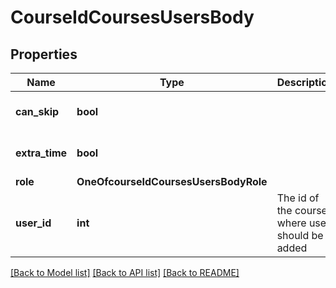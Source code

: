 # CourseIdCoursesUsersBody

## Properties
Name | Type | Description | Notes
------------ | ------------- | ------------- | -------------
**can_skip** | **bool** |  | [optional] [default to False]
**extra_time** | **bool** |  | [optional] [default to False]
**role** | **OneOfcourseIdCoursesUsersBodyRole** |  | [optional] 
**user_id** | **int** | The id of the course where user should be added | 

[[Back to Model list]](../README.md#documentation-for-models) [[Back to API list]](../README.md#documentation-for-api-endpoints) [[Back to README]](../README.md)

